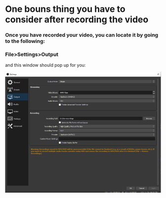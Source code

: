 # One bouns thing you have to consider after recording the video

### Once you have recorded your video, you can locate it by going to the following:
### File>Settings>Output 

and this window should pop up for you:

![](Pictures/ninthScreen.png)
